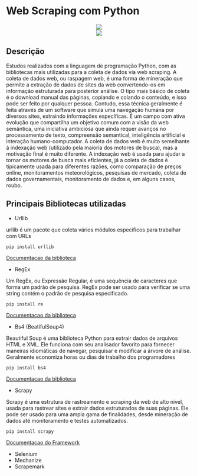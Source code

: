 # Web Scraping com Python

<p align="center">
<img src="https://github.com/elladarte/python_scraping/blob/master/do-web-scraping-using-python.jpg"/> </br>
<img src="https://img.shields.io/static/v1?label=Status&message=Em_andamento&color=yellow&style=for-the-badge"/>
</p>

## Descrição
Estudos realizados com a linguagem de programação Python, com as bibliotecas mais utilizadas para a coleta de dados via web scraping.
A coleta de dados web, ou raspagem web, é uma forma de mineração que permite a extração de dados de sites da web convertendo-os em informação estruturada para posterior análise. O tipo mais básico de coleta é o download manual das páginas, copiando e colando o conteúdo, e isso pode ser feito por qualquer pessoa. Contudo, essa técnica geralmente é feita através de um software que simula uma navegação humana por diversos sites, extraindo informações específicas. É um campo com ativa evolução que compartilha um objetivo comum com a visão da web semântica, uma iniciativa ambiciosa que ainda requer avanços no processamento de texto, compreensão semantical, inteligência artificial e interação humano-computador. A coleta de dados web é muito semelhante à indexação web (utilizado pela maioria dos motores de busca), mas a motivação final é muito diferente. A indexação web é usada para ajudar a tornar os motores de busca mais eficientes, já a coleta de dados é tipicamente usada para diferentes razões, como comparação de preços online, monitoramentos meteorológicos, pesquisas de mercado, coleta de dados governamentais, monitoramento de dados e, em alguns casos, roubo.

## Principais Bibliotecas utilizadas
 
- Urllib

urllib é um pacote que coleta vários módulos especificos para trabalhar com URLs

 ```
pip install urllib
```
[Documentacao da biblioteca](https://docs.python.org/pt-br/3.8/library/urllib.html)

- RegEx

Um RegEx, ou Expressão Regular, é uma sequência de caracteres que forma um padrão de pesquisa.
RegEx pode ser usado para verificar se uma string contém o padrão de pesquisa especificado.

 ```
pip install re
```
[Documentacao da biblioteca](https://docs.python.org/pt-br/3.8/howto/regex.html)

- Bs4 (BeatifulSoup4)

Beautiful Soup é uma biblioteca Python para extrair dados de arquivos HTML e XML. Ele funciona com seu analisador favorito para fornecer maneiras idiomáticas de navegar, pesquisar e modificar a árvore de análise. Geralmente economiza horas ou dias de trabalho dos programadores

 ```
pip install bs4 
```
[Documentacao da biblioteca](https://www.crummy.com/software/BeautifulSoup/bs4/doc/)

- Scrapy

Scrapy é uma estrutura de rastreamento e scraping da web de alto nível, usada para rastrear sites e extrair dados estruturados de suas páginas. Ele pode ser usado para uma ampla gama de finalidades, desde mineração de dados até monitoramento e testes automatizados.

```
pip install scrapy
```
[Documentacao do Framework](https://docs.scrapy.org/en/latest/)

- Selenium
- Mechanize
- Scrapemark

